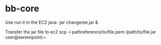 # bb-core

Use run it in the EC2
java -jar changeme.jar &

Transfer the jar file to ec2
scp -i pathreference/to/file.pem /path/to/file.jar user@awsenpoint:~
